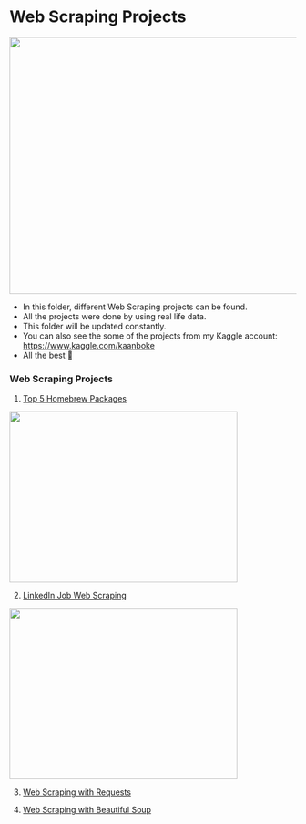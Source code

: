 # Web Scraping Projects

<img src="https://roboticsandautomationnews.com/wp-content/uploads/2020/04/web-scraping-2.png" width="550" height="450">

- In this folder, different Web Scraping projects can be found.
- All the projects were done by using real life data.
- This folder will be updated constantly.
- You can also see the some of the projects from my Kaggle account: https://www.kaggle.com/kaanboke
- All the best 🤘


### Web Scraping Projects

1. [Top 5 Homebrew Packages](https://github.com/kb1907/Web_Scraping_Projects/blob/main/Top5_Homebrew_Packages-main/main.py)

 <img src="https://brew.sh/assets/img/homebrew-social-card.png" width="400" height="300">
 
2. [LinkedIn Job Web Scraping](https://github.com/kb1907/Web_Scraping_Projects/blob/main/LinkedIn_Job_web_scraping/LinkedIn_Job_Web_Scrapping.ipynb)

<img src="https://www.techjuice.pk/wp-content/uploads/2021/02/linkedin-101-hero@2x.png" width="400" height="300">

3. [Web Scraping with Requests](https://github.com/kb1907/Web_Scraping_Projects/blob/main/Requests-HTML-Web-Scrapping-main/main.py)

4. [Web Scraping with Beautiful Soup](https://github.com/kb1907/Web_Scraping_Projects/blob/main/Web_Scrapping_with_Beautiful_Soup-main/main.py)

